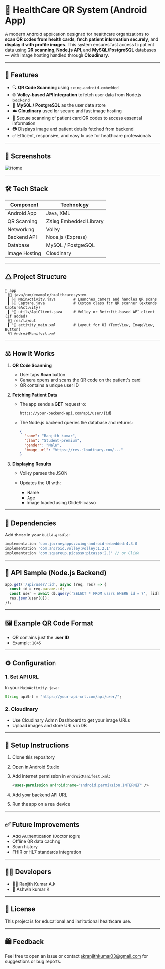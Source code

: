 # 🏥 HealthCare QR System (Android App)

A modern Android application designed for healthcare organizations to **scan QR codes from health cards**, **fetch patient information securely**, and **display it with profile images**. This system ensures fast access to patient data using **QR scanning**, **Node.js API**, and **MySQL/PostgreSQL** databases — with image hosting handled through **Cloudinary**.

---

## 🚀 Features

* 🔍 **QR Code Scanning** using `zxing-android-embedded`
* 🌐 **Volley-based API Integration** to fetch user data from Node.js backend
* 🧲 **MySQL / PostgreSQL** as the user data store
* ☁️ **Cloudinary** used for secure and fast image hosting
* 🔐 Secure scanning of patient card QR codes to access essential information
* 📷 Displays image and patient details fetched from backend
* ✅ Efficient, responsive, and easy to use for healthcare professionals

---

## 📱 Screenshots

![Home](Projects/Screenshot1.jpg)

---

## 🛠️ Tech Stack

| Component     | Technology             |
| ------------- | ---------------------- |
| Android App   | Java, XML              |
| QR Scanning   | ZXing Embedded Library |
| Networking    | Volley                 |
| Backend API   | Node.js (Express)      |
| Database      | MySQL / PostgreSQL     |
| Image Hosting | Cloudinary             |

---

## 🛆 Project Structure

```
📂 app
 ├📂 java/com/example/healthcaresystem
 ┃ ├📄 MainActivity.java        # Launches camera and handles QR scans
 ┃ ├📄 Capture.java             # Custom class for QR scanner (extends CaptureActivity)
 ┃ └📄 utils/ApiClient.java     # Volley or Retrofit-based API client (if added)
 ├📂 res/layout
 ┃ └📄 activity_main.xml        # Layout for UI (TextView, ImageView, Button)
 └📜 AndroidManifest.xml
```

---

## ⚖️ How It Works

1. **QR Code Scanning**

   * User taps **Scan** button
   * Camera opens and scans the QR code on the patient's card
   * QR contains a unique user ID

2. **Fetching Patient Data**

   * The app sends a **GET** request to:

     ```
     https://your-backend-api.com/api/user/{id}
     ```
   * The Node.js backend queries the database and returns:

     ```json
     {
       "name": "Ranjith kumar",
       "plan": "Student-premium",
       "gender": "Male",
       "image_url": "https://res.cloudinary.com/..."
     }
     ```

3. **Displaying Results**

   * Volley parses the JSON
   * Updates the UI with:

     * Name
     * Age
     * Image loaded using Glide/Picasso

---

## 🧰 Dependencies

Add these in your `build.gradle`:

```gradle
implementation 'com.journeyapps:zxing-android-embedded:4.3.0'
implementation 'com.android.volley:volley:1.2.1'
implementation 'com.squareup.picasso:picasso:2.8' // or Glide
```

---

## 📡 API Sample (Node.js Backend)

```js
app.get('/api/user/:id', async (req, res) => {
  const id = req.params.id;
  const user = await db.query('SELECT * FROM users WHERE id = ?', [id]);
  res.json(user[0]);
});
```

---

## 🖼️ Example QR Code Format

* QR contains just the **user ID**
* Example: `1045`

---

## ⚙️ Configuration

### 1. Set API URL

In your `MainActivity.java`:

```java
String apiUrl = "https://your-api-url.com/api/user/";
```

### 2. Cloudinary

* Use Cloudinary Admin Dashboard to get your image URLs
* Upload images and store URLs in DB

---

## 🧠 Setup Instructions

1. Clone this repository
2. Open in Android Studio
3. Add internet permission in `AndroidManifest.xml`:

   ```xml
   <uses-permission android:name="android.permission.INTERNET" />
   ```
4. Add your backend API URL
5. Run the app on a real device

---

## ✅ Future Improvements

* Add Authentication (Doctor login)
* Offline QR data caching
* Scan history
* FHIR or HL7 standards integration

---

## 🧑‍💻 Developers

* 👨‍💻 Ranjith Kumar A.K
* 🧠 Ashwin kumar K

---

## 📄 License

This project is for educational and institutional healthcare use.

---

## 🛍️ Feedback

Feel free to open an issue or contact [akranjithkumar03@gmail.com](akranjithkumar03@gmail.com) for suggestions or bug reports.
